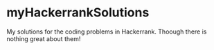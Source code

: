 # myHackerrankSolutions
My solutions for the coding problems in Hackerrank.
Thoough there is nothing great about them!

